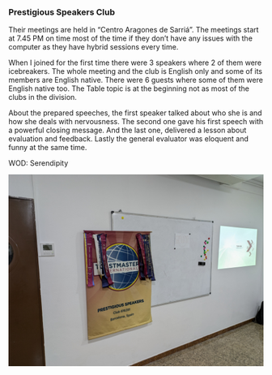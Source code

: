 ### Prestigious Speakers Club 

Their meetings are held in “Centro Aragones de Sarriá”. The meetings start at 7.45 PM on time most of the time if they don’t have any issues with the computer as they have hybrid sessions every time.

When I joined for the first time there were 3 speakers where 2 of them were icebreakers. The whole meeting and the club is English only and some of its members are English native. There were 6 guests where some of them were English native too.
The Table topic is at the beginning not as most of the clubs in the division.

About the prepared speeches, the first speaker talked about who she is and how she deals with nervousness. The second one gave his first speech with a powerful closing message. And the last one, delivered a lesson about evaluation and feedback.
Lastly the general evaluator was eloquent and funny at the same time.

WOD: Serendipity

![Image of Prestigious Speakers Club stage](https://raw.githubusercontent.com/maxTMIblog/maxTMIblog/refs/heads/main/assets/images/img-prestm.jpg)
